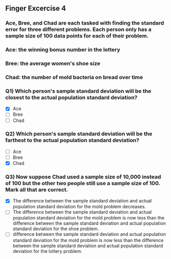 ## Finger Excercise 4

### Ace, Bree, and Chad are each tasked with finding the standard error for three different problems. Each person only has a sample size of 100 data points for each of their problem.

### Ace: the winning bonus number in the lottery
### Bree: the average women's shoe size
### Chad: the number of mold bacteria on bread over time

### Q1) Which person's sample standard deviation will be the closest to the actual population standard deviation?

- [x] Ace
- [ ] Bree
- [ ] Chad

### Q2) Which person's sample standard deviation will be the farthest to the actual population standard deviation?

- [ ] Ace
- [ ] Bree
- [x] Chad

### Q3) Now suppose Chad used a sample size of 10,000 instead of 100 but the other two people still use a sample size of 100. Mark all that are correct.

- [x] The difference between the sample standard deviation and actual population standard deviation for the mold problem decreases.
- [ ] The difference between the sample standard deviation and actual population standard deviation for the mold problem is now less than the difference between the sample standard deviation and actual population standard deviation for the shoe problem.
- [ ] difference between the sample standard deviation and actual population standard deviation for the mold problem is now less than the difference between the sample standard deviation and actual population standard deviation for the lottery problem.